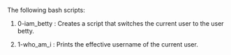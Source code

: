 The following bash scripts:

1. 0-iam_betty : Creates a script that switches the current user to the user betty.

2. 1-who_am_i : Prints the effective username of the current user.
